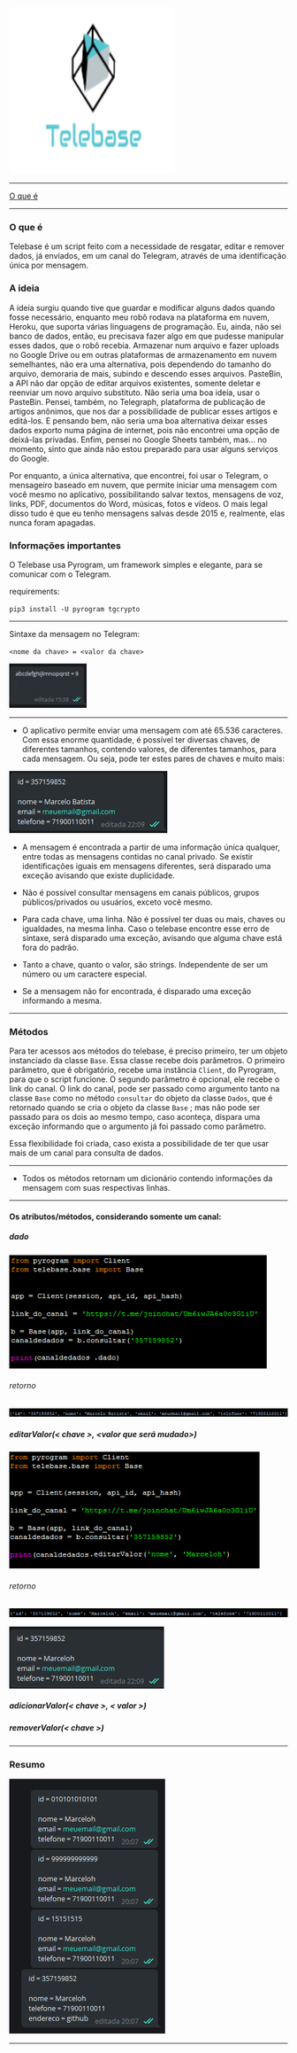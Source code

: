<img src="imagens/Telebasetranslogo.png" width=300 height=300 />

---

[O que é](#O-que-é)

---

### O que é

Telebase é um script feito com a necessidade de resgatar, editar e remover dados, já enviados, em um canal do Telegram, através de uma identificação única por mensagem.



### A ideia

A ideia surgiu quando tive que guardar e modificar alguns dados quando fosse necessário, enquanto meu robô rodava na plataforma em nuvem, Heroku, que suporta várias linguagens de programação. Eu, ainda, não sei banco de dados, então, eu precisava fazer algo em que pudesse manipular esses dados, que o robô recebia. Armazenar num arquivo e fazer uploads no Google Drive ou em outras plataformas de armazenamento em nuvem semelhantes, não era uma alternativa, pois dependendo do tamanho do arquivo, demoraria de mais, subindo e descendo esses arquivos. PasteBin, a API não dar opção de editar arquivos existentes, somente deletar e reenviar um novo arquivo substituto. Não seria uma boa ideia, usar o PasteBin. Pensei, também, no Telegraph, plataforma de publicação de artigos anônimos, que nos dar a possibilidade de publicar esses artigos e editá-los. E pensando bem, não seria uma boa alternativa deixar esses dados exporto numa página de internet, pois não encontrei uma opção de deixá-las privadas. Enfim, pensei no Google Sheets também, mas... no momento, sinto que ainda não estou preparado para usar alguns serviços do Google.

Por enquanto,  a única alternativa, que encontrei, foi usar o Telegram, o mensageiro baseado em nuvem, que permite iniciar uma mensagem com você mesmo no aplicativo, possibilitando salvar textos, mensagens de voz, links, PDF, documentos do Word, músicas, fotos e vídeos. O mais legal disso tudo é que eu tenho mensagens salvas desde 2015 e, realmente, elas nunca foram apagadas.



### Informações importantes

O Telebase usa Pyrogram, um framework simples e elegante, para se comunicar com o Telegram. 

requirements:

`` pip3 install -U pyrogram tgcrypto ``

---

Sintaxe da mensagem no Telegram:

`` <nome da chave> = <valor da chave> ``

![](imagens/sintaxe.gif)

---

* O aplicativo permite enviar uma mensagem com até 65.536 caracteres. Com essa enorme quantidade, é possível ter diversas chaves, de diferentes tamanhos, contendo valores, de diferentes tamanhos, para cada mensagem. Ou seja, pode ter estes pares de chaves e muito mais:

![](imagens/msg.png)

* A mensagem é encontrada a partir de uma informação única qualquer, entre todas as mensagens contidas no canal privado. Se existir identificações iguais em mensagens diferentes, será disparado uma exceção avisando que existe duplicidade.

* Não é possível consultar mensagens em canais públicos, grupos públicos/privados ou usuários, exceto você mesmo.

* Para cada chave, uma linha. Não é possível ter duas ou mais, chaves ou igualdades, na mesma linha. Caso o telebase encontre esse erro de sintaxe, será disparado uma exceção, avisando que alguma chave está fora do padrão.  

* Tanto a chave, quanto o valor, são strings. Independente de ser um número ou um caractere especial.

  

* Se a mensagem não for encontrada, é disparado uma exceção informando a mesma.

---

### Métodos

Para ter acessos aos métodos do telebase, é preciso primeiro, ter um objeto instanciado da classe ``Base``. Essa classe recebe dois parâmetros. O primeiro parâmetro, que é obrigatório, recebe uma instância ``Client``, do Pyrogram, para que o script funcione. O segundo parâmetro é opcional, ele recebe o link do canal. O link do canal, pode ser passado como argumento tanto na classe ``Base`` como no método ``consultar`` do objeto da classe ``Dados``, que é retornado quando se cria o objeto da classe ``Base`` ; mas não pode ser passado para os dois ao mesmo tempo, caso aconteça, dispara uma exceção informando que o argumento já foi passado como parâmetro.

Essa flexibilidade foi criada, caso exista a possibilidade de ter que usar mais de um canal para consulta de dados.

---

* Todos os métodos retornam um dicionário contendo informações da mensagem com suas respectivas linhas.

------

#### Os atributos/métodos, considerando somente um canal:

##### dado

![](imagens/atributoDado.png)

###### retorno

![](imagens/retornoDado.png)

##### editarValor(< chave >, <valor que será mudado>)

![](imagens/metodoeditarValor.png)

###### retorno

![](imagens/editarValorTerminal.png)

![](imagens/editarValorTelegram.png)



##### adicionarValor(< chave >, < valor >)

##### removerValor(< chave >)

---



### Resumo



![](imagens/resumo.png)

------



